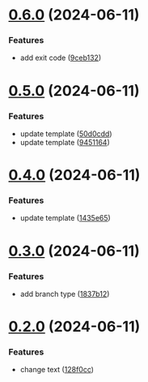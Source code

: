# [0.6.0](https://github.com/tardis-ksh/hexo-seo-submit/compare/v0.5.0...v0.6.0) (2024-06-11)


### Features

* add exit code ([9ceb132](https://github.com/tardis-ksh/hexo-seo-submit/commit/9ceb132a82bbdc35ef344761e47ea6c7f8091f68))



# [0.5.0](https://github.com/tardis-ksh/hexo-seo-submit/compare/v0.4.0...v0.5.0) (2024-06-11)


### Features

* update template ([50d0cdd](https://github.com/tardis-ksh/hexo-seo-submit/commit/50d0cdde960944a38ea4d4b5aa970c442c17bc3e))
* update template ([9451164](https://github.com/tardis-ksh/hexo-seo-submit/commit/94511647a0e8685d3dd2045bd3c3d6f451df5acf))



# [0.4.0](https://github.com/tardis-ksh/hexo-seo-submit/compare/v0.3.0...v0.4.0) (2024-06-11)


### Features

* update template ([1435e65](https://github.com/tardis-ksh/hexo-seo-submit/commit/1435e655c61534fe4de8a4e7b488d48a88838ead))



# [0.3.0](https://github.com/tardis-ksh/hexo-seo-submit/compare/v0.2.0...v0.3.0) (2024-06-11)


### Features

* add branch type ([1837b12](https://github.com/tardis-ksh/hexo-seo-submit/commit/1837b1235c38e203baeaf88aeb5ffbf2c995d567))



# [0.2.0](https://github.com/tardis-ksh/hexo-seo-submit/compare/v0.1.0...v0.2.0) (2024-06-11)


### Features

* change text ([128f0cc](https://github.com/tardis-ksh/hexo-seo-submit/commit/128f0cce21da2be2ccb4b6dbc51cd5139c0fca14))



